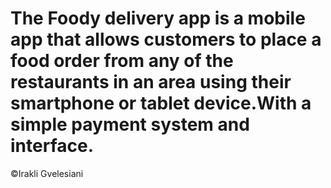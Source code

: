 # The Foody delivery app is a mobile app that allows customers to place a food order from any of the restaurants in an area using their smartphone or tablet device.With a simple payment system and interface.





©Irakli Gvelesiani
